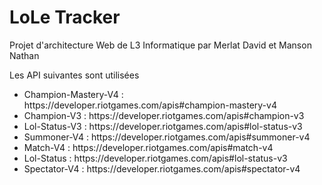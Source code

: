 <body>
  <h1>LoLe Tracker</h1>
  <p>Projet d'architecture Web de L3 Informatique par Merlat David et Manson Nathan</p>
  <div>
  <p>Les API suivantes sont utilisées</p>
  <ul>
    <li>Champion-Mastery-V4 : https://developer.riotgames.com/apis#champion-mastery-v4</li>
    <li>Champion-V3 : https://developer.riotgames.com/apis#champion-v3</li>
    <li>Lol-Status-V3 : https://developer.riotgames.com/apis#lol-status-v3</li>
    <li>Summoner-V4 : https://developer.riotgames.com/apis#summoner-v4</li>
    <li>Match-V4 : https://developer.riotgames.com/apis#match-v4</li>
    <li>Lol-Status : https://developer.riotgames.com/apis#lol-status-v3</li>
    <li>Spectator-V4 : https://developer.riotgames.com/apis#spectator-v4</li>
  </ul>
  </div>
</body>

